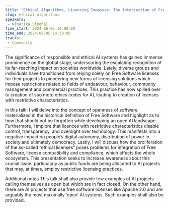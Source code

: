 ```yaml
---
title: "Ethical Algorithms, Licensing Impasses: The Intersection of Free Software and AI openness"
slug: ethical-algorithms
speakers:
 - Niharika Singhal
time_start: 2024-06-05 14:00:00
time_end: 2024-06-05 14:30:00
tracks:
 - Community
---
```


The significance of responsible and ethical AI systems has gained immense prominence on the global stage, underscoring the escalating recognition of its far-reaching impact on societies worldwide. Lately, diverse groups and individuals have transitioned from relying solely on Free Software licenses for their projects to pioneering new forms of licensing solutions which impose restrictions related to fields of endeavour, behaviour, community management and commercial practices. This practice has now spilled over to creation of suo moto ethics codes for AI, leading to creation of licenses with restrictive characteristics.

In this talk, I will delve into the concept of openness of software materialized in the historical definition of Free Software and highlight as to how that should not be forgotten while developing an open AI landscape. Furthermore, I implore that licences with restrictive characteristics disable control, transparency, and oversight over technology. This manifests into a negative impact on people’s digital autonomy, distribution of power in society and ultimately democracy. Lastly, I will discuss how the proliferation of the so-called “ethical licenses” poses problems for integration of Free Software, license compatibility and compliance, which affects the whole ecosystem. This presentation seeks to increase awareness about this crucial issue, particularly as public funds are being allocated to AI projects that may, at times, employ restrictive licensing practices.

Additional notes
This talk shall also provide few examples of AI projects calling themselves as open but which are in fact closed. On the other hand, there are AI projects that use free software licenses like Apache 2.0 and are arguably the most maximally ‘open’ AI systems. Such examples shall also be provided.